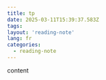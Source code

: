 ```yaml
---
title: tp
date: 2025-03-11T15:39:37.583Z
tags:
layout: 'reading-note'
lang: fr
categories: 
  - reading-note
---
```

content 